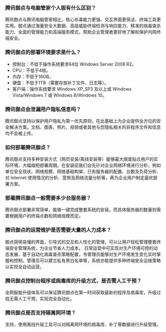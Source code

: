 ### 腾讯御点与电脑管家个人版有什么区别？
腾讯御点与腾讯电脑管家相比，核心杀毒能力更强、交互界面更简洁、终端工具更实用。御点通过海量安全大数据、高级威胁终端检测与响应能力、精准的病毒查杀能力、全面的管理能力和高端服务模式，帮助企业管理者更好地了解和保护内网终端安全。
### 腾讯御点的部署环境要求是什么？ 
- 控制台：不低于操作系统要求64位 Windows Server 2008 R2。
- CPU：不低于4核。
- 内存：不低于16GB。
- 硬盘：不低于1TB（需要存放补丁文件、日志等）。
- 客户端：操作系统要求 Windows XP_SP3 及以上或 Windows Vista/Windows 7 或 Windows 8/Windows 10。

### 腾讯御点会泄漏用户隐私信息吗？
腾讯御点坚持以保护用户隐私为第一优先原则，在此基础上为企业提供全方位的安全解决方案。文档、图表、照片、视频或者其他与您隐私相关的非程序文件和信息均不会被上传。
### 如何部署腾讯御点？
腾讯御点支持多种安装方式（网页安装/离线安装等）能够最大限度贴合用户的实际环境，大幅缩短部署周期。在安装前我们会先针对企业网络环境进行分析，例如单位安全现状、网络规模、网络基础构架、已有服务器的配置、台数及负荷分析、对 Internet 使用情况的分析、宽带及网络流量分析等，再为企业用户制定最优部署方案。
### 部署腾讯御点一般需要多少台服务器？
腾讯御点部署非常简单，能够一键完成整套系统的安装。而具体服务器的数量则需要根据用户的终端点数和网络规模而定。
### 腾讯御点的运营维护是否需要大量的人力成本？
御点简明易懂的界面，引导式的交互和人性化的管理，可以让用户轻松管理整套终端安全管理系统，为企业节省人力成本。
日常运营中可实现对生产环境可控的动态发展，基于自动化病毒查杀策略配置，令管理员能够对生产环境发生变化实时掌握和控制。管理员可以建立私有黑白名单等，系统亦能提供多种终端安全运维策略以实现全自动运营。
### 腾讯御点控制台程序或病毒库的升级方式，是否需人工干预？
全网智能升级体系可以保证腾讯御点在第一时间获取最新的程序及病毒库，升级过程无需人工干预，实现完全自动化。
### 腾讯御点是否支持隔离网环境？
支持，使用离线升级工具可以对隔离网环境的病毒库、补丁等数据进行升级管理。
